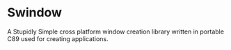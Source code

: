 # Swindow
A Stupidly Simple cross platform window creation library written in portable C89 used for creating applications. 
